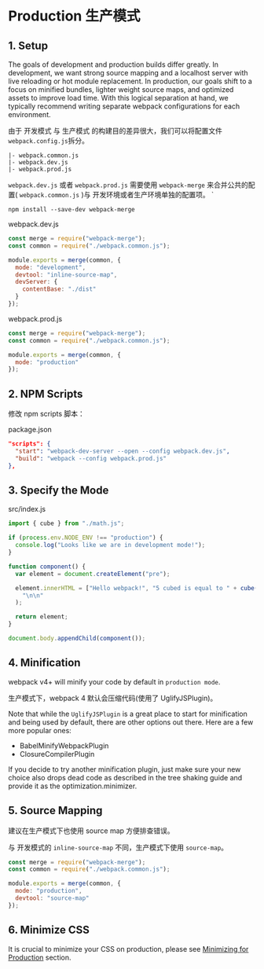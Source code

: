 # Production 生产模式

## 1. Setup

The goals of development and production builds differ greatly. In development, we want strong source mapping and a localhost server with live reloading or hot module replacement. In production, our goals shift to a focus on minified bundles, lighter weight source maps, and optimized assets to improve load time. With this logical separation at hand, we typically recommend writing separate webpack configurations for each environment.

由于 开发模式 与 生产模式 的构建目的差异很大，我们可以将配置文件`webpack.config.js`拆分。

```
|- webpack.common.js
|- webpack.dev.js
|- webpack.prod.js
```

`webpack.dev.js` 或者 `webpack.prod.js` 需要使用 `webpack-merge` 来合并公共的配置( `webpack.common.js` )与 开发环境或者生产环境单独的配置项。
`

```shell
npm install --save-dev webpack-merge
```

webpack.dev.js

```js
const merge = require("webpack-merge");
const common = require("./webpack.common.js");

module.exports = merge(common, {
  mode: "development",
  devtool: "inline-source-map",
  devServer: {
    contentBase: "./dist"
  }
});
```

webpack.prod.js

```js
const merge = require("webpack-merge");
const common = require("./webpack.common.js");

module.exports = merge(common, {
  mode: "production"
});
```

## 2. NPM Scripts

修改 npm scripts 脚本：

package.json

```json
"scripts": {
  "start": "webpack-dev-server --open --config webpack.dev.js",
  "build": "webpack --config webpack.prod.js"
},
```

## 3. Specify the Mode

src/index.js

```js
import { cube } from "./math.js";

if (process.env.NODE_ENV !== "production") {
  console.log("Looks like we are in development mode!");
}

function component() {
  var element = document.createElement("pre");

  element.innerHTML = ["Hello webpack!", "5 cubed is equal to " + cube(5)].join(
    "\n\n"
  );

  return element;
}

document.body.appendChild(component());
```

## 4. Minification

webpack v4+ will minify your code by default in `production mode`.

生产模式下，webpack 4 默认会压缩代码(使用了 UglifyJSPlugin)。

Note that while the `UglifyJSPlugin` is a great place to start for minification and being used by default, there are other options out there. Here are a few more popular ones:

- BabelMinifyWebpackPlugin
- ClosureCompilerPlugin

If you decide to try another minification plugin, just make sure your new choice also drops dead code as described in the tree shaking guide and provide it as the optimization.minimizer.

## 5. Source Mapping

建议在生产模式下也使用 source map 方便排查错误。

与 开发模式的 `inline-source-map` 不同，生产模式下使用 `source-map`。

```js
const merge = require("webpack-merge");
const common = require("./webpack.common.js");

module.exports = merge(common, {
  mode: "production",
  devtool: "source-map"
});
```

## 6. Minimize CSS

It is crucial to minimize your CSS on production, please see [Minimizing for Production](https://webpack.js.org/plugins/mini-css-extract-plugin/#minimizing-for-production) section.
